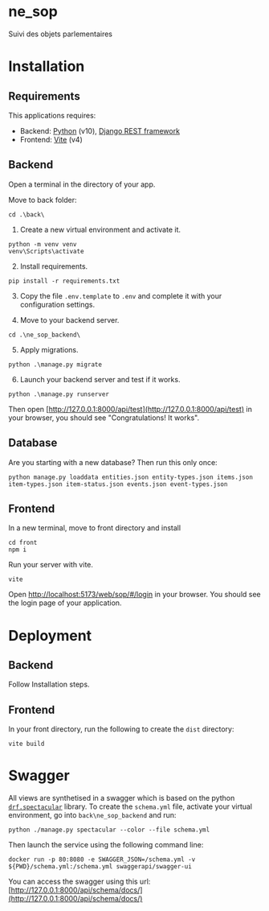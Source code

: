 # ne_sop
Suivi des objets parlementaires

# Installation
## Requirements 
This applications requires:
* Backend: [Python](https://www.python.org/) (v10), [Django REST framework](https://www.django-rest-framework.org/)
* Frontend: [Vite](https://vitejs.dev/) (v4)

## Backend
Open a terminal in the directory of your app.

Move to back folder:
```
cd .\back\
```

1. Create a new virtual environment and activate it.

```
python -m venv venv
venv\Scripts\activate
```

2. Install requirements.
```
pip install -r requirements.txt
```

3. Copy the file `.env.template` to `.env` and complete it with your configuration settings.

4. Move to your backend server.
```
cd .\ne_sop_backend\
```

5. Apply migrations.
```
python .\manage.py migrate
```

6. Launch your backend server and test if it works.
```
python .\manage.py runserver
```
Then open [http://127.0.0.1:8000/api/test](http://127.0.0.1:8000/api/test) in your browser, you should see "Congratulations! It works".


## Database

Are you starting with a new database? Then run this only once:

```
python manage.py loaddata entities.json entity-types.json items.json item-types.json item-status.json events.json event-types.json
```

## Frontend

In a new terminal, move to front directory and install

```
cd front
npm i
```

Run your server with vite.

```
vite
```

Open [http://localhost:5173/web/sop/#/login](http://localhost:5173/web/sop/#/login) in your browser. You should see the login page of your application.

# Deployment

## Backend

Follow Installation steps.

## Frontend
In your front directory, run the following to create the `dist` directory:

```
vite build
```

# Swagger

All views are synthetised in a swagger which is based on the python [`drf.spectacular`](https://drf-spectacular.readthedocs.io/en/latest/index.html) library.
To create the `schema.yml` file, activate your virtual environment, go into `back\ne_sop_backend` and run:
```
python ./manage.py spectacular --color --file schema.yml
```

Then launch the service using the following command line:
```
docker run -p 80:8080 -e SWAGGER_JSON=/schema.yml -v ${PWD}/schema.yml:/schema.yml swaggerapi/swagger-ui
```

You can access the swagger using this url: [http://127.0.0.1:8000/api/schema/docs/](http://127.0.0.1:8000/api/schema/docs/)

